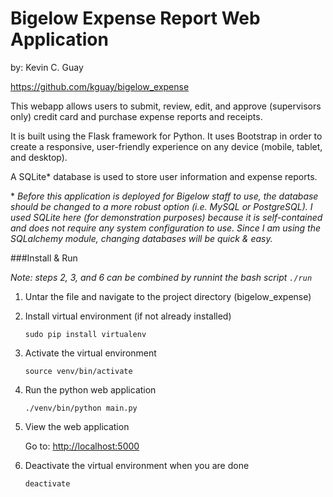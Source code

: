 Bigelow Expense Report Web Application
======
by: Kevin C. Guay

https://github.com/kguay/bigelow_expense

This webapp allows users to submit, review, edit, and approve (supervisors only) credit card and purchase expense reports and receipts.

It is built using the Flask framework for Python. It uses Bootstrap in order to create a responsive, user-friendly experience on any device (mobile, tablet, and desktop).

A SQLite* database is used to store user information and expense reports.

\* *Before this application is deployed for Bigelow staff to use, the database should be changed to a more robust option (i.e. MySQL or PostgreSQL). I used SQLite here (for demonstration purposes) because it is self-contained and does not require any system configuration to use. Since I am using the SQLalchemy module, changing databases will be quick & easy.*

###Install & Run

*Note: steps 2, 3, and 6 can be combined by runnint the bash script `./run`*

1. Untar the file and navigate to the project directory (bigelow_expense)

2. Install virtual environment (if not already installed)

	`sudo pip install virtualenv`

3. Activate the virtual environment

	`source venv/bin/activate`

4. Run the python web application

	`./venv/bin/python main.py`

5. View the web application

	Go to: <a href="http://localhost:5000" target="_blank">http://localhost:5000</a>

6. Deactivate the virtual environment when you are done

	`deactivate`
